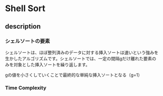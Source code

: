 # Shell Sort

## description

### シェルソートの要素

シェルソートは、ほぼ整列済みのデータに対する挿入ソートは速いという強みを生かしたアルゴリズムです。シェルソートでは、一定の間隔gだけ離れた要素のみを対象とした挿入ソートを繰り返します。

gの値を小さくしていくことで最終的な単純な挿入ソートとなる（g=1）

### Time Complexity

